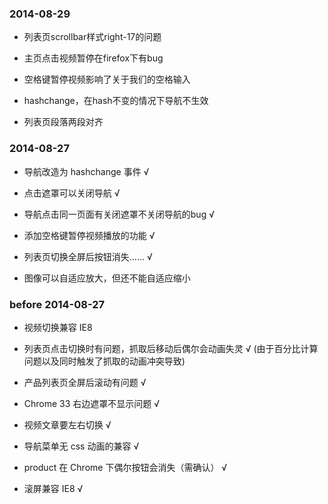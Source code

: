 ### 2014-08-29

- 列表页scrollbar样式right-17的问题

- 主页点击视频暂停在firefox下有bug

- 空格键暂停视频影响了关于我们的空格输入

- hashchange，在hash不变的情况下导航不生效

- 列表页段落两段对齐

### 2014-08-27

- 导航改造为 hashchange 事件 √

- 点击遮罩可以关闭导航 √

- 导航点击同一页面有关闭遮罩不关闭导航的bug √

- 添加空格键暂停视频播放的功能 √

- 列表页切换全屏后按钮消失…… √

- 图像可以自适应放大，但还不能自适应缩小

### before 2014-08-27

- 视频切换兼容 IE8

- 列表页点击切换时有问题，抓取后移动后偶尔会动画失灵 √ (由于百分比计算问题以及同时触发了抓取的动画冲突导致)

- 产品列表页全屏后滚动有问题 √

- Chrome 33 右边遮罩不显示问题 √

- 视频文章要左右切换 √

- 导航菜单无 css 动画的兼容 √

- product 在 Chrome 下偶尔按钮会消失（需确认） √

- 滚屏兼容 IE8 √